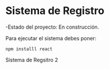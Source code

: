 <h1>Sistema de Registro</h1>

-Estado del proyecto: En construcción.

Para ejecutar el sistema debes poner: 

```npm installl react```

Sistema de Regsitro 2 

